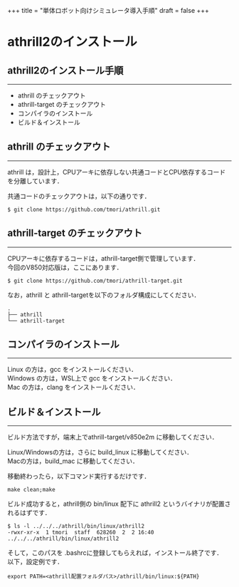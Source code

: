 +++
title = "単体ロボット向けシミュレータ導入手順"
draft = false
+++

# athrill2のインストール



## athrill2のインストール手順

------

- athrill のチェックアウト
- athrill-target のチェックアウト
- コンパイラのインストール
- ビルド＆インストール



## athrill のチェックアウト

------

athrill は，設計上，CPUアーキに依存しない共通コードとCPU依存するコードを分離しています．

共通コードのチェックアウトは，以下の通りです．

```
$ git clone https://github.com/tmori/athrill.git
```



## athrill-target のチェックアウト

------

CPUアーキに依存するコードは，athrill-target側で管理しています．  
今回のV850対応版は，ここにあります．

```
$ git clone https://github.com/tmori/athrill-target.git
```

なお，athrill と athrill-targetを以下のフォルダ構成にしてください．

```
.
├── athrill
└── athrill-target
```



## コンパイラのインストール

------

Linux の方は，gcc をインストールください．  
Windows の方は，WSL上で gcc をインストールください．  
Mac の方は，clang をインストールください．



## ビルド＆インストール

------

ビルド方法ですが，端末上でathrill-target/v850e2m に移動してください．

Linux/Windowsの方は，さらに build_linux に移動してください．  
Macの方は，build_mac に移動してください．

移動終わったら，以下コマンド実行するだけです．

```
make clean;make
```

ビルド成功すると，athrill側の bin/linux 配下に athrill2 というバイナリが配置されるはずです．

```
$ ls -l ../../../athrill/bin/linux/athrill2 
-rwxr-xr-x  1 tmori  staff  628260  2  2 16:40 ../../../athrill/bin/linux/athrill2
```

そして，このパスを .bashrcに登録してもらえれば，インストール終了です．  
以下，設定例です．

```
export PATH=<athrill配置フォルダパス>/athrill/bin/linux:${PATH}
```

